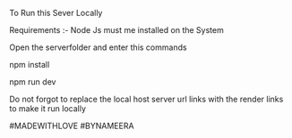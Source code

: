 To Run this Sever Locally

Requirements :- Node Js must me installed on the System 

Open the serverfolder and enter this commands

npm install

npm run dev

Do not forgot to replace the local host server url links with the render links to make it run locally

#MADEWITHLOVE
#BYNAMEERA